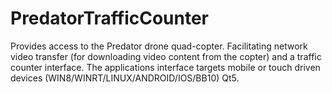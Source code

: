 PredatorTrafficCounter
======================

Provides access to the Predator drone quad-copter. Facilitating network video transfer (for downloading video content from the copter) and a traffic counter interface. The applications interface targets mobile or touch driven devices (WIN8/WINRT/LINUX/ANDROID/IOS/BB10) Qt5.
